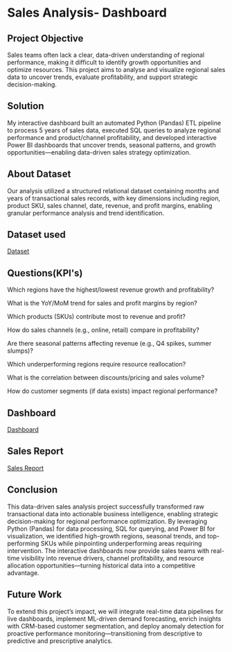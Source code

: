# Sales Analysis- Dashboard
## Project Objective
Sales teams often lack a clear, data-driven understanding of regional performance, making it difficult to identify growth opportunities and optimize resources. This project aims to analyse and visualize regional sales data to uncover trends, evaluate profitability, and support strategic decision-making.

## Solution
My interactive dashboard built an automated Python (Pandas) ETL pipeline to process 5 years of sales data, executed SQL queries to analyze regional performance and product/channel profitability, and developed interactive Power BI dashboards that uncover trends, seasonal patterns, and growth opportunities—enabling data-driven sales strategy optimization.
## About Dataset
Our analysis utilized a structured relational dataset containing months and years of transactional sales records, with key dimensions including region, product SKU, sales channel, date, revenue, and profit margins, enabling granular performance analysis and trend identification.
## Dataset used
<a href="https://github.com/Rathorep10/Sales-Analysis--Dasboard/commit/00900ea4ebf132dc5c4c0971119f8c5fef447e4d"> Dataset</a>
## Questions(KPI's)
Which regions have the highest/lowest revenue growth and profitability?

What is the YoY/MoM trend for sales and profit margins by region?

Which products (SKUs) contribute most to revenue and profit?

How do sales channels (e.g., online, retail) compare in profitability?

Are there seasonal patterns affecting revenue (e.g., Q4 spikes, summer slumps)?

Which underperforming regions require resource reallocation?

What is the correlation between discounts/pricing and sales volume?

How do customer segments (if data exists) impact regional performance?

## Dashboard
<a href="https://github.com/Rathorep10/Sales-Analysis--Dasboard/blob/main/SALES%20REPORT.pbix"> Dashboard</a>

## Sales Report
<a href="https://github.com/Rathorep10/Sales-Analysis--Dasboard/blob/main/PPT%20---%20Regional%20Sales%20Analysis.pptx">Sales Report</a>
## Conclusion
This data-driven sales analysis project successfully transformed raw transactional data into actionable business intelligence, enabling strategic decision-making for regional performance optimization. By leveraging Python (Pandas) for data processing, SQL for querying, and Power BI for visualization, we identified high-growth regions, seasonal trends, and top-performing SKUs while pinpointing underperforming areas requiring intervention. The interactive dashboards now provide sales teams with real-time visibility into revenue drivers, channel profitability, and resource allocation opportunities—turning historical data into a competitive advantage.

## Future Work
To extend this project’s impact, we will integrate real-time data pipelines for live dashboards, implement ML-driven demand forecasting, enrich insights with CRM-based customer segmentation, and deploy anomaly detection for proactive performance monitoring—transitioning from descriptive to predictive and prescriptive analytics. 








